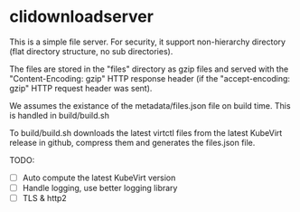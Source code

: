 # clidownloadserver

This is a simple file server. For security, it support non-hierarchy directory (flat directory structure, no sub
directories).

The files are stored in the "files" directory as gzip files and served with the "Content-Encoding: gzip" HTTP
response header (if the "accept-encoding: gzip" HTTP request header was sent).

We assumes the existance of the metadata/files.json file on build time. This is handled in build/build.sh

To build/build.sh downloads the latest virtctl files from the latest KubeVirt release in github, compress them and generates the files.json file.

TODO:
* [ ] Auto compute the latest KubeVirt version
* [ ] Handle logging, use better logging library
* [ ] TLS & http2
